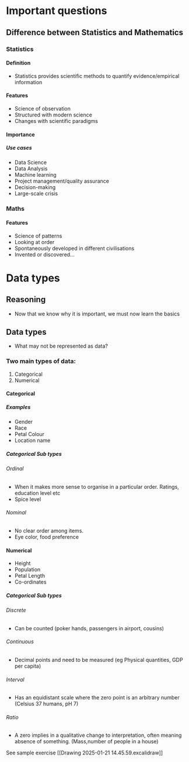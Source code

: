 # Important questions

## Difference between Statistics and Mathematics

### Statistics 

#### Definition
- Statistics provides scientific methods to quantify evidence/empirical information
#### Features
- Science of observation
- Structured with modern science
- Changes with scientific paradigms

#### Importance 
##### Use cases
- Data Science
- Data Analysis
- Machine learning
- Project management/quality assurance
- Decision-making 
- Large-scale crisis
### Maths

#### Features 
- Science of patterns
- Looking at order
- Spontaneously developed in different civilisations
- Invented or discovered...

# Data types

## Reasoning

- Now that we know why it is important, we must now learn the basics
## Data types

- What may not be represented as data?
### Two main types of data:

1. Categorical
2. Numerical

#### Categorical
##### Examples
- Gender
- Race
- Petal Colour
- Location name

##### Categorical Sub types
###### Ordinal
- When it makes more sense to organise in a particular order. Ratings, education level etc
- Spice level
###### Nominal
- No clear order among items.
- Eye color, food preference

#### Numerical

- Height
- Population
- Petal Length
- Co-ordinates
##### Categorical Sub types
###### Discrete
- Can be counted (poker hands, passengers in airport, cousins)
###### Continuous
- Decimal points and need to be measured (eg Physical quantities, GDP per capita)

###### Interval
- Has an equidistant scale where the zero point is an arbitrary number (Celsius  37 humans, pH 7)
###### Ratio

- A zero implies in a qualitative change to interpretation, often meaning absence of something.  (Mass,number of people in a house)

See sample exercise
[[Drawing 2025-01-21 14.45.59.excalidraw]]